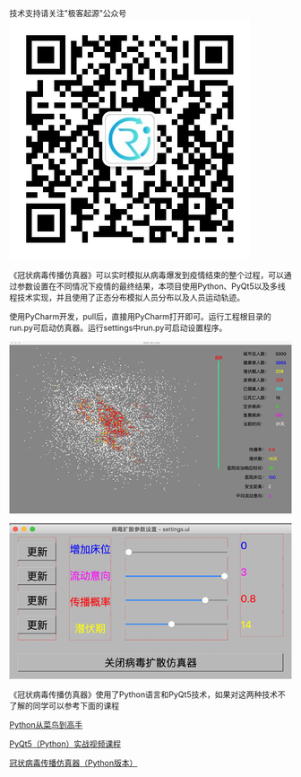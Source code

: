 技术支持请关注"极客起源"公众号
![极客起源](pictures/code.jpg "极客起源")

《冠状病毒传播仿真器》可以实时模拟从病毒爆发到疫情结束的整个过程，可以通过参数设置在不同情况下疫情的最终结果，本项目使用Python、PyQt5以及多线程技术实现，并且使用了正态分布模拟人员分布以及人员运动轨迹。

使用PyCharm开发，pull后，直接用PyCharm打开即可。运行工程根目录的run.py可启动仿真器。运行settings中run.py可启动设置程序。


![仿真器主界面](pictures/main.png "仿真器主界面")


![设置程序主界面](pictures/settings.png "设置程序主界面")


《冠状病毒传播仿真器》使用了Python语言和PyQt5技术，如果对这两种技术不了解的同学可以参考下面的课程


[Python从菜鸟到高手](https://ke.qq.com/course/390456?tuin=a22a65ce)

[PyQt5（Python）实战视频课程](https://ke.qq.com/course/374285?tuin=a22a65ce)

[冠状病毒传播仿真器（Python版本）](https://edu.51cto.com/sd/eee18)